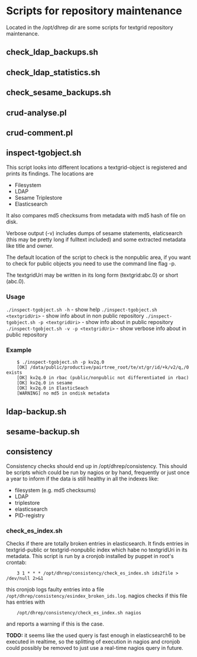 # Scripts for repository maintenance

Located in the /opt/dhrep dir are some scripts for textgrid 
repository maintenance.

## check_ldap_backups.sh

## check_ldap_statistics.sh

## check_sesame_backups.sh

## crud-analyse.pl

## crud-comment.pl

## inspect-tgobject.sh

This script looks into different locations a textgrid-object is registered and prints its findings. 
The locations are

* Filesystem 
* LDAP
* Sesame Triplestore
* Elasticsearch

It also compares md5 checksums from metadata with md5 hash of file on disk.

Verbose output (-v) includes dumps of sesame statements, elaticsearch (this may 
be pretty long if fulltext included) and some extracted metadata like title and owner.

The default location of the script to check is the nonpublic area, if you want to check for 
public objects you need to use the command line flag -p.

The textgridUri may be written in its long form (textgrid:abc.0) or short (abc.0).

### Usage
`./inspect-tgobject.sh -h`             - show help
`./inspect-tgobject.sh <textgridUri>`  - show info about <textgridUri> in non public repository
`./inspect-tgobject.sh -p <textgridUri>`  - show info about <textgridUri> in public repository
`./inspect-tgobject.sh -v -p <textgridUri>`  - show verbose info about <textgridUri> in public repository

### Example

        $ ./inspect-tgobject.sh -p kv2q.0
        [OK] /data/public/productive/pairtree_root/te/xt/gr/id/+k/v2/q,/0 exists
        [OK] kv2q.0 in rbac (public/nonpublic not differentiated in rbac)
        [OK] kv2q.0 in sesame
        [OK] kv2q.0 in ElasticSeach
        [WARNING] no md5 in ondisk metadata 

## ldap-backup.sh

## sesame-backup.sh


## consistency

Consistency checks should end up in /opt/dhrep/consistency. This should be scripts which could be run
by nagios or by hand, frequently or just once a year to inform if the data is still healthy in all the indexes
like:

* filesystem (e.g. md5 checksums)
* LDAP
* triplestore
* elasticsearch
* PID-registry

### check_es_index.sh

Checks if there are totally broken entries in elasticsearch. It finds entries in textgrid-public or textgrid-nonpublic index
which habe no textgridUri in its metadata. This script is run by a cronjob installed by puppet in root's crontab:

        3 1 * * * /opt/dhrep/consistency/check_es_index.sh ids2file > /dev/null 2>&1

this cronjob logs faulty entries into a file `/opt/dhrep/consistency/esindex_broken_ids.log`. nagios checks if this file has 
entries with 

        /opt/dhrep/consistency/check_es_index.sh nagios

and reports a warning if this is the case. 

**TODO:** it seems like the used query is fast enough in elasticsearch6 to be executed in realtime, so the splitting of execution
in nagios and cronjob could possibly be removed to just use a real-time nagios query in future.




